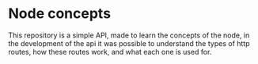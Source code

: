 # Node concepts
This repository is a simple API, made to learn the concepts of the node, in the development of the api it was possible to understand the types of http routes, how these routes work, and what each one is used for.
